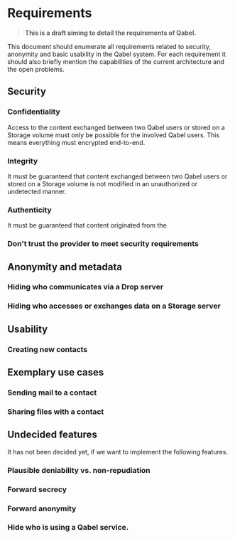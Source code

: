 # Requirements

> **This is a draft aiming to detail the requirements of Qabel.**

This document should enumerate all requirements related to security, anonymity and basic usability in the Qabel system. For each requirement it should also briefly mention the capabilities of the current architecture and the open problems.

## Security
### Confidentiality
Access to the content exchanged between two Qabel users or stored on a Storage volume must only be possible for the involved Qabel users. This means everything must encrypted end-to-end.

### Integrity
It must be guaranteed that content exchanged between two Qabel users or stored on a Storage volume is not modified in an unauthorized or undetected manner.

### Authenticity
It must be guaranteed that content originated from the 

### Don't trust the provider to meet security requirements

## Anonymity and metadata
### Hiding who communicates via a Drop server

### Hiding who accesses or exchanges data on a Storage server

## Usability
### Creating new contacts

## Exemplary use cases
### Sending mail to a contact

### Sharing files with a contact

## Undecided features
It has not been decided yet, if we want to implement the following features.

### Plausible deniability vs. non-repudiation

### Forward secrecy

### Forward anonymity

### Hide who is using a Qabel service.
